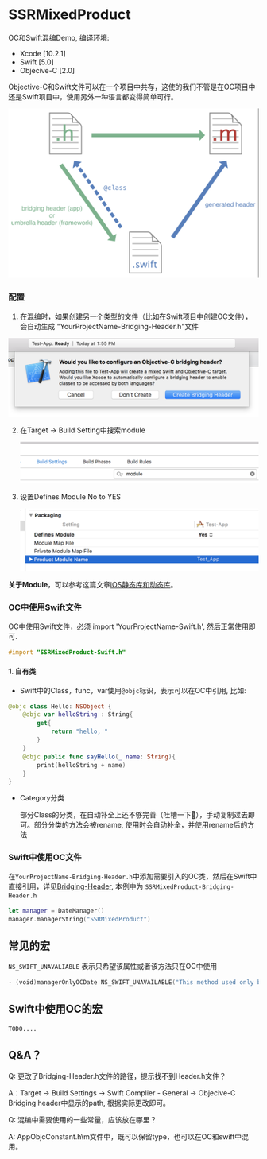 # SSRMixedProduct
OC和Swift混编Demo,
编译环境:
  - Xcode [10.2.1]
  - Swift [5.0]
  - Objecive-C [2.0]

Objective-C和Swift文件可以在一个项目中共存，这使的我们不管是在OC项目中还是Swift项目中，使用另外一种语言都变得简单可行。

![OCBridgingWithSwift](sources/OCBridgingWithSwift.png)

### 配置

1. 在混编时，如果创建另一个类型的文件（比如在Swift项目中创建OC文件），会自动生成 "YourProjectName-Bridging-Header.h"文件

![createBridgingHeader](sources/createBridgingHeader.png)

2. 在Target -> Build Setting中搜索module

   ![](sources/searchModule.png)

3. 设置Defines Module No to YES

   ![](sources/changeDefineModuleFromNoToYES.png)

**关于Module**，可以参考这篇文章[iOS静态库和动态库](https://juejin.im/post/5ce3ef94f265da1bce3da5b5)。

### OC中使用Swift文件

OC中使用Swift文件，必须 import 'YourProjectName-Swift.h', 然后正常使用即可.

```objective-c
#import "SSRMixedProduct-Swift.h"
```


#### 1. 自有类

- Swift中的Class，func，var使用`@objc`标识，表示可以在OC中引用, 比如:

```swift
@objc class Hello: NSObject {
    @objc var helloString : String{
        get{
            return "hello, "
        }
    }
    @objc public func sayHello(_ name: String){
        print(helloString + name)
    }
}
```

- Category分类

  部分Class的分类，在自动补全上还不够完善（吐槽一下🍎），手动复制过去即可。部分分类的方法会被rename, 使用时会自动补全，并使用rename后的方法

### Swift中使用OC文件

在`YourProjectName-Bridging-Header.h`中添加需要引入的OC类，然后在Swift中直接引用，详见[Bridging-Header](SSRMixedProduct/SSRMixedProduct-Bridging-Header.h), 本例中为 `SSRMixedProduct-Bridging-Header.h`

```swift
let manager = DateManager()
manager.managerString("SSRMixedProduct")
```



## 常见的宏
`NS_SWIFT_UNAVALIABLE` 表示只希望该属性或者该方法只在OC中使用

```swift
- (void)managerOnlyOCDate NS_SWIFT_UNAVAILABLE("This method used only by OC.");
```

## Swift中使用OC的宏
    TODO....
## Q&A？

Q: 更改了Bridging-Header.h文件的路径，提示找不到Header.h文件？

A：Target -> Build Settings -> Swift Complier - General -> Objecive-C Bridging header中显示的path, 根据实际更改即可。

Q: 混编中需要使用的一些常量，应该放在哪里？

A: AppObjcConstant.h\m文件中，既可以保留type，也可以在OC和swift中混用。

